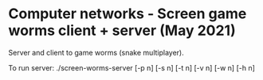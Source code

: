 # Computer networks - Screen game worms client + server (May 2021)
Server and client to game worms (snake multiplayer).

To run server: ./screen-worms-server [-p n] [-s n] [-t n] [-v n] [-w n] [-h n]
